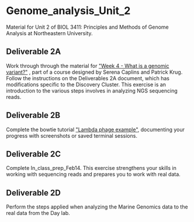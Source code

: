 # Genome_analysis_Unit_2
Material for Unit 2 of BIOL 3411: Principles and Methods of Genome Analysis at Northeastern University.

## Deliverable 2A
Work through through the material for ["Week 4 - What is a genomic variant?"](https://baylab.github.io/MarineGenomicsSemester/week-4--what-is-a-genetic-variant.html) , part of a course designed by Serena Caplins and Patrick Krug. Follow the instructions on the Deliverables 2A document, which has modifications specific to the Discovery Cluster. This exercise is an introduction to the various steps involves in analyzing NGS sequencing reads.

## Deliverable 2B
Complete the bowtie tutorial ["Lambda phage example"](https://bowtie-bio.sourceforge.net/bowtie2/manual.shtml#getting-started-with-bowtie-2-lambda-phage-example), documenting your progress with screenshots or saved terminal sessions.

## Deliverable 2C
Complete In_class_prep_Feb14. This exercise strengthens your skills in working with sequencing reads and prepares you to work with real data.

## Deliverable 2D
Perform the steps applied when analyzing the Marine Genomics data to the real data from the Day lab.
